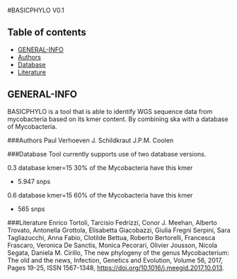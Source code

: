 #BASICPHYLO V0.1

## Table of contents
* [GENERAL-INFO](#GENERAL-INFO)
* [Authors](#Authors)
* [Database](#Database)
* [Literature](#Literature)

## GENERAL-INFO
BASICPHYLO is a tool that is able to identify WGS sequence data from mycobacteria
based on its kmer content.
By combining ska with a database of Mycobacteria.

###Authors
Paul Verhoeven
J. Schildkraut
J.P.M. Coolen

###Database
Tool currently supports use of two database versions.

0.3 database kmer=15
30% of the Mycobacteria have this kmer
- 5.947 snps

0.6 database kmer=15
60% of the Mycobacteria have this kmer
- 565 snps

###Literature
Enrico Tortoli, Tarcisio Fedrizzi, Conor J. Meehan, Alberto Trovato, Antonella Grottola, Elisabetta Giacobazzi, Giulia Fregni Serpini, Sara Tagliazucchi, Anna Fabio, Clotilde Bettua, Roberto Bertorelli, Francesca Frascaro, Veronica De Sanctis, Monica Pecorari, Olivier Jousson, Nicola Segata, Daniela M. Cirillo,
The new phylogeny of the genus Mycobacterium: The old and the news,
Infection, Genetics and Evolution, Volume 56, 2017, Pages 19-25, ISSN 1567-1348,
https://doi.org/10.1016/j.meegid.2017.10.013.